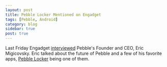 ```yaml
---
layout: post
title: Pebble Locker Mentioned on Engadget
tags: [Pebble, Android]
category: blog
sidebar: true
post: true
---
```

Last Friday Engadget [interviewed](http://www.engadget.com/2013/10/18/pebble-ceo/) Pebble's Founder and CEO, 
Eric Migicovsky. Eric talked about the future of Pebble and a few of his favorite apps, 
[Pebble Locker](https://play.google.com/store/apps/details?id=com.lukekorth.pebblelocker) being one of them.

<div style='text-align:center;'>
<script type='text/javascript' src='http://pshared.5min.com/Scripts/PlayerSeed.js?sid=281&width=480&height=280s&playList=517975309'></script>
<br>
</div>

<div class="clearfix"></div>